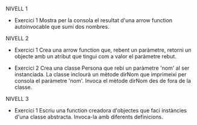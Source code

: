 NIVELL 1

- Exercici 1
  Mostra per la consola el resultat d'una arrow function autoinvocable que sumi dos nombres.

NIVELL 2

- Exercici 1
  Crea una arrow function que, rebent un paràmetre, retorni un objecte amb un atribut que tingui com a valor el paràmetre rebut.

- Exercici 2
  Crea una classe Persona que rebi un paràmetre 'nom' al ser instanciada. La classe inclourà un mètode dirNom que imprimeixi per consola el paràmetre 'nom'. Invoca el mètode dirNom des de fora de la classe.

NIVELL 3

- Exercici 1
  Escriu una function creadora d'objectes que faci instàncies d'una classe abstracta. Invoca-la amb diferents definicions.
